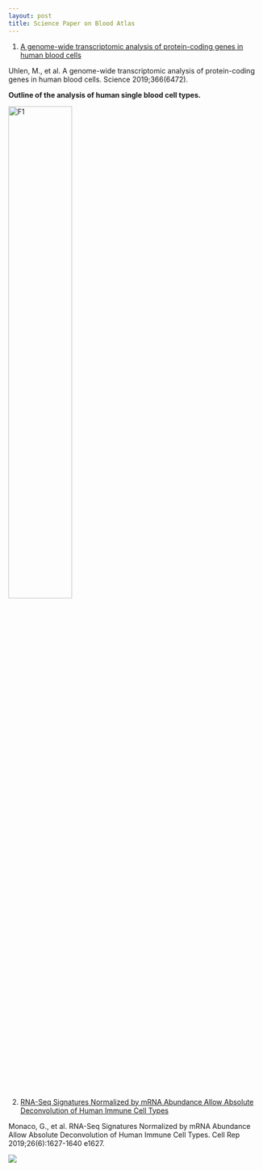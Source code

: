 ```yaml
---
layout: post
title: Science Paper on Blood Atlas
---
```


1. [A genome-wide transcriptomic analysis of protein-coding genes in human blood cells](https://science.sciencemag.org/content/366/6472/eaax9198)

Uhlen, M., et al. A genome-wide transcriptomic analysis of protein-coding genes in human blood cells. Science 2019;366(6472).

**Outline of the analysis of human single blood cell types.**

<img src="https://science.sciencemag.org/content/sci/366/6472/eaax9198/F1.large.jpg" width="50%" height="50%" alt="F1"/>

2. [RNA-Seq Signatures Normalized by mRNA Abundance Allow Absolute Deconvolution of Human Immune Cell Types](https://www.ncbi.nlm.nih.gov/pubmed/30726743)

Monaco, G., et al. RNA-Seq Signatures Normalized by mRNA Abundance Allow Absolute Deconvolution of Human Immune Cell Types. Cell Rep 2019;26(6):1627-1640 e1627.

<img src="https://els-jbs-prod-cdn.literatumonline.com/cms/attachment/dcd90468-bb55-4493-ab10-92299b4b43f3/gr1.jpg" />
